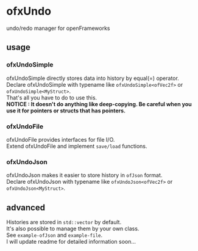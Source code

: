 # ofxUndo

undo/redo manager for openFrameworks

## usage


### ofxUndoSimple

ofxUndoSimple directly stores data into history by equal(=) operator.  
Declare ofxUndoSimple with typename like `ofxUndoSimple<ofVec2f>` or `ofxUndoSimple<MyStruct>`.  
That's all you have to do to use this.  
__NOTICE : It doesn't do anything like deep-copying. Be careful when you use it for pointers or structs that has pointers.__  

### ofxUndoFile

ofxUndoFile provides interfaces for file I/O.  
Extend ofxUndoFile and implement `save/load` functions.  

### ofxUndoJson

ofxUndoJson makes it easier to store history in `ofJson` format.  
Declare ofxUndoJson with typename like `ofxUndoJson<ofVec2f>` or `ofxUndoJson<MyStruct>`.  

## advanced

Histories are stored in `std::vector` by default.  
It's also possible to manage them by your own class.  
See `example-ofJson` and `example-file`.  
I will update readme for detailed information soon...